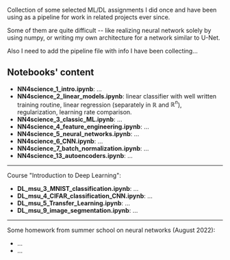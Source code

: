 Collection of some selected ML/DL assignments I did once and have been using as a pipeline for work in related projects ever since.

Some of them are quite difficult -- like realizing neural network solely by using numpy, or writing my own architecture for a network similar to U-Net.

Also I need to add the pipeline file with info I have been collecting...

## Notebooks' content
- **NN4science_1_intro.ipynb**: $\dots$
- **NN4science_2_linear_models.ipynb**: linear classifier with well written training routine, linear regression (separately in $\mathbb{R}$ and $\mathbb{R}^n$), regularization, learning rate comparison.
- **NN4science_3_classic_ML.ipynb**: $\dots$ 
- **NN4science_4_feature_engineering.ipynb**: $\dots$
- **NN4science_5_neural_networks.ipynb**: $\dots$
- **NN4science_6_CNN.ipynb**: $\ldots$
- **NN4science_7_batch_normalization.ipynb**: $\ldots$
- **NN4science_13_autoencoders.ipynb**: $\ldots$
_______________________________________________
Course "Introduction to Deep Learning":
- **DL_msu_3_MNIST_classification.ipynb**: $\ldots$
- **DL_msu_4_CIFAR_classification_CNN.ipynb**: $\ldots$
- **DL_msu_5_Transfer_Learning.ipynb**: $\ldots$
- **DL_msu_9_image_segmentation.ipynb**: $\ldots$
_______________________________________________
Some homework from summer school on neural networks (August 2022):
- $\ldots$
- $\ldots$
